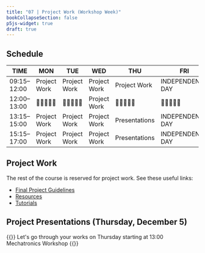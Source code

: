 ```yaml
---
title: "07 | Project Work (Workshop Week)"
bookCollapseSection: false
p5js-widget: true
draft: true
---
```


## Schedule

| TIME | MON | TUE | WED | THU | FRI |
| --- | --- | --- | --- | --- | --- |
| 09:15–12:00 | Project Work | Project Work | Project Work | Project Work | INDEPENDENCE DAY |
| 12:00–13:00| 🥗🍜🍱🍝🍕 | 🥗🍜🍱🍝🍕 | Project Work | 🥗🍜🍱🍝🍕 | 🥗🍜🍱🍝🍕 |
| 13:15–15:00 | Project Work | Project Work | Project Work | Presentations | INDEPENDENCE DAY |
| 15:15–17:00 | Project Work | Project Work | Project Work | Presentations | INDEPENDENCE DAY |

## Project Work

The rest of the course is reserved for project work. See these useful links:

- [Final Project Guidelines](../final-project/)
- [Resources](../resources/)
- [Tutorials](../../../tutorials/arduino-and-electronics/)

## Project Presentations (Thursday, December 5)

{{<hint info>}}
Let's go through your works on Thursday starting at 13:00  
Mechatronics Workshop
{{</hint>}}